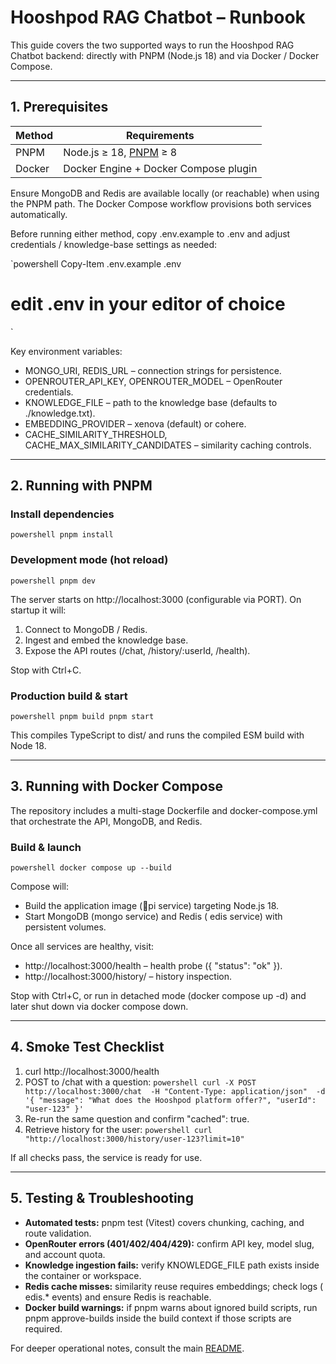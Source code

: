 ﻿# Hooshpod RAG Chatbot – Runbook

This guide covers the two supported ways to run the Hooshpod RAG Chatbot backend: directly with PNPM (Node.js 18) and via Docker / Docker Compose.

---

## 1. Prerequisites

| Method | Requirements |
| --- | --- |
| PNPM | Node.js ≥ 18, [PNPM](https://pnpm.io/) ≥ 8 |
| Docker | Docker Engine + Docker Compose plugin |

Ensure MongoDB and Redis are available locally (or reachable) when using the PNPM path. The Docker Compose workflow provisions both services automatically.

Before running either method, copy .env.example to .env and adjust credentials / knowledge-base settings as needed:

`powershell
Copy-Item .env.example .env
# edit .env in your editor of choice
`

Key environment variables:

- MONGO_URI, REDIS_URL – connection strings for persistence.
- OPENROUTER_API_KEY, OPENROUTER_MODEL – OpenRouter credentials.
- KNOWLEDGE_FILE – path to the knowledge base (defaults to ./knowledge.txt).
- EMBEDDING_PROVIDER – xenova (default) or cohere.
- CACHE_SIMILARITY_THRESHOLD, CACHE_MAX_SIMILARITY_CANDIDATES – similarity caching controls.

---

## 2. Running with PNPM

### Install dependencies
`powershell
pnpm install
`

### Development mode (hot reload)
`powershell
pnpm dev
`

The server starts on http://localhost:3000 (configurable via PORT). On startup it will:

1. Connect to MongoDB / Redis.
2. Ingest and embed the knowledge base.
3. Expose the API routes (/chat, /history/:userId, /health).

Stop with Ctrl+C.

### Production build & start
`powershell
pnpm build
pnpm start
`

This compiles TypeScript to dist/ and runs the compiled ESM build with Node 18.

---

## 3. Running with Docker Compose

The repository includes a multi-stage Dockerfile and docker-compose.yml that orchestrate the API, MongoDB, and Redis.

### Build & launch
`powershell
docker compose up --build
`

Compose will:

- Build the application image (pi service) targeting Node.js 18.
- Start MongoDB (mongo service) and Redis (edis service) with persistent volumes.

Once all services are healthy, visit:

- http://localhost:3000/health – health probe ({ "status": "ok" }).
- http://localhost:3000/history/<userId> – history inspection.

Stop with Ctrl+C, or run in detached mode (docker compose up -d) and later shut down via docker compose down.

---

## 4. Smoke Test Checklist

1. curl http://localhost:3000/health
2. POST to /chat with a question:
   `powershell
   curl -X POST http://localhost:3000/chat 
     -H "Content-Type: application/json" 
     -d '{ "message": "What does the Hooshpod platform offer?", "userId": "user-123" }'
   `
3. Re-run the same question and confirm "cached": true.
4. Retrieve history for the user:
   `powershell
   curl "http://localhost:3000/history/user-123?limit=10"
   `

If all checks pass, the service is ready for use.

---

## 5. Testing & Troubleshooting

- **Automated tests:** pnpm test (Vitest) covers chunking, caching, and route validation.
- **OpenRouter errors (401/402/404/429):** confirm API key, model slug, and account quota.
- **Knowledge ingestion fails:** verify KNOWLEDGE_FILE path exists inside the container or workspace.
- **Redis cache misses:** similarity reuse requires embeddings; check logs (edis.* events) and ensure Redis is reachable.
- **Docker build warnings:** if pnpm warns about ignored build scripts, run pnpm approve-builds inside the build context if those scripts are required.

For deeper operational notes, consult the main [README](README.md).
